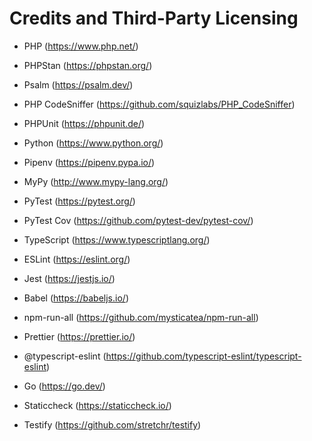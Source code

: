 # Credits and Third-Party Licensing

- PHP (<https://www.php.net/>)
- PHPStan (<https://phpstan.org/>)
- Psalm (<https://psalm.dev/>)
- PHP CodeSniffer (<https://github.com/squizlabs/PHP_CodeSniffer>)
- PHPUnit (<https://phpunit.de/>)

- Python (<https://www.python.org/>)
- Pipenv (<https://pipenv.pypa.io/>)
- MyPy (<http://www.mypy-lang.org/>)
- PyTest (<https://pytest.org/>)
- PyTest Cov (<https://github.com/pytest-dev/pytest-cov/>)

- TypeScript (<https://www.typescriptlang.org/>)
- ESLint (<https://eslint.org/>)
- Jest (<https://jestjs.io/>)
- Babel (<https://babeljs.io/>)
- npm-run-all (<https://github.com/mysticatea/npm-run-all>)
- Prettier (<https://prettier.io/>)
- @typescript-eslint (<https://github.com/typescript-eslint/typescript-eslint>)

- Go (<https://go.dev/>)
- Staticcheck (<https://staticcheck.io/>)
- Testify (<https://github.com/stretchr/testify>)
